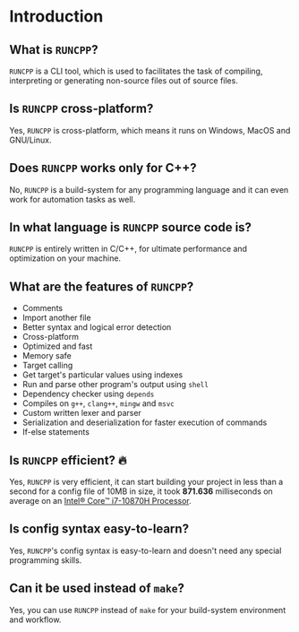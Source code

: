 # Introduction

## What is `RUNCPP`?

`RUNCPP` is a CLI tool, which is used to facilitates the task of compiling, interpreting or generating non-source files out of source files.

## Is `RUNCPP` cross-platform?

Yes, `RUNCPP` is cross-platform, which means it runs on Windows, MacOS and GNU/Linux.

## Does `RUNCPP` works only for C++?

No, `RUNCPP` is a build-system for any programming language and it can even work for automation tasks as well.

## In what language is `RUNCPP` source code is?

`RUNCPP` is entirely written in C/C++, for ultimate performance and optimization on your machine.

## What are the features of `RUNCPP`?

- Comments
- Import another file
- Better syntax and logical error detection
- Cross-platform
- Optimized and fast
- Memory safe
- Target calling
- Get target's particular values using indexes
- Run and parse other program's output using `shell`
- Dependency checker using `depends`
- Compiles on `g++`, `clang++`, `mingw` and `msvc`
- Custom written lexer and parser
- Serialization and deserialization for faster execution of commands
- If-else statements

## Is `RUNCPP` efficient? :fire:

Yes, `RUNCPP` is very efficient, it can start building your project in less than a second for a config file of 10MB in size, it took **871.636** milliseconds on average on an [Intel® Core™ i7-10870H Processor](https://ark.intel.com/content/www/us/en/ark/products/208018/intel-core-i710870h-processor-16m-cache-up-to-5-00-ghz.html).

## Is config syntax easy-to-learn?

Yes, `RUNCPP`'s config syntax is easy-to-learn and doesn't need any special programming skills.

## Can it be used instead of `make`?

Yes, you can use `RUNCPP` instead of `make` for your build-system environment and workflow.